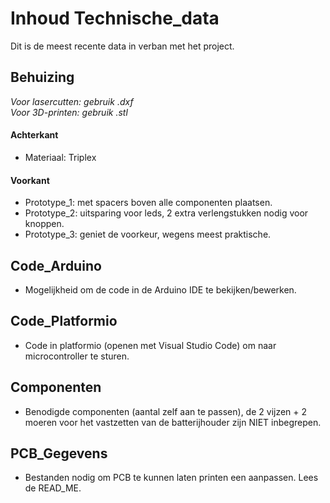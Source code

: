 # Inhoud Technische_data
Dit is de meest recente data in verban met het project.
## Behuizing
*Voor lasercutten: gebruik .dxf*  
*Voor 3D-printen: gebruik .stl*
#### Achterkant
- Materiaal: Triplex
#### Voorkant
- Prototype_1: met spacers boven alle componenten plaatsen.  
- Prototype_2: uitsparing voor leds, 2 extra verlengstukken nodig voor knoppen.  
- Prototype_3: geniet de voorkeur, wegens meest praktische.
## Code_Arduino
- Mogelijkheid om de code in de Arduino IDE te bekijken/bewerken.
## Code_Platformio
- Code in platformio (openen met Visual Studio Code) om naar microcontroller te sturen.
## Componenten
- Benodigde componenten (aantal zelf aan te passen), de 2 vijzen + 2 moeren voor het vastzetten van de batterijhouder zijn NIET inbegrepen.
## PCB_Gegevens
- Bestanden nodig om PCB te kunnen laten printen een aanpassen. Lees de READ_ME.
